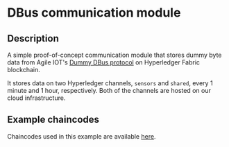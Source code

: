 # DBus communication module

## Description
A simple proof-of-concept communication module that stores dummy byte data from Agile IOT's [Dummy DBus protocol](https://github.com/Agile-IoT/agile-dummy-protocol) on Hyperledger Fabric blockchain.

It stores data on two Hyperledger channels, `sensors` and `shared`, every 1 minute and 1 hour, respectively. Both of the channels are hosted on our cloud infrastructure.

## Example chaincodes
Chaincodes used in this example are available [here](https://github.com/anbud/chaincodes).